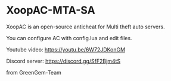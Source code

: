 # XoopAC-MTA-SA
XoopAC is an open-source anticheat for Multi theft auto servers.

You can configure AC with config.lua and edit files.

Youtube video: https://youtu.be/6W72JDKonGM

Discord server: https://discord.gg/SfF2Bjm4tS

from GreenGem-Team

  
